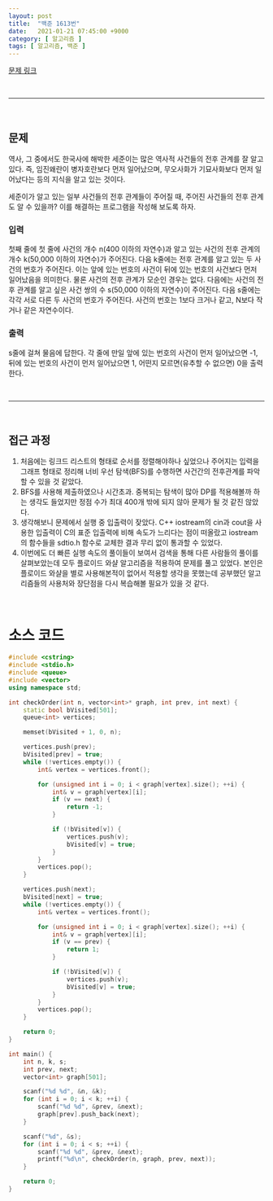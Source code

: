 ```yaml
---
layout: post
title:  "백준 1613번"
date:   2021-01-21 07:45:00 +9000
category: [ 알고리즘 ]
tags: [ 알고리즘, 백준 ]
---
```


[문제 링크](https://www.acmicpc.net/problem/1613)

<br>

---

<br>

## 문제
역사, 그 중에서도 한국사에 해박한 세준이는 많은 역사적 사건들의 전후 관계를 잘 알고 있다. 즉, 임진왜란이 병자호란보다 먼저 일어났으며, 무오사화가 기묘사화보다 먼저 일어났다는 등의 지식을 알고 있는 것이다.

세준이가 알고 있는 일부 사건들의 전후 관계들이 주어질 때, 주어진 사건들의 전후 관계도 알 수 있을까? 이를 해결하는 프로그램을 작성해 보도록 하자.

### 입력
첫째 줄에 첫 줄에 사건의 개수 n(400 이하의 자연수)과 알고 있는 사건의 전후 관계의 개수 k(50,000 이하의 자연수)가 주어진다. 다음 k줄에는 전후 관계를 알고 있는 두 사건의 번호가 주어진다. 이는 앞에 있는 번호의 사건이 뒤에 있는 번호의 사건보다 먼저 일어났음을 의미한다. 물론 사건의 전후 관계가 모순인 경우는 없다. 다음에는 사건의 전후 관계를 알고 싶은 사건 쌍의 수 s(50,000 이하의 자연수)이 주어진다. 다음 s줄에는 각각 서로 다른 두 사건의 번호가 주어진다. 사건의 번호는 1보다 크거나 같고, N보다 작거나 같은 자연수이다.

### 출력
s줄에 걸쳐 물음에 답한다. 각 줄에 만일 앞에 있는 번호의 사건이 먼저 일어났으면 -1, 뒤에 있는 번호의 사건이 먼저 일어났으면 1, 어떤지 모르면(유추할 수 없으면) 0을 출력한다.

<br>

---

<br>

## 접근 과정
1. 처음에는 링크드 리스트의 형태로 순서를 정렬해야하나 싶었으나 주어지는 입력을 그래프 형태로 정리해 너비 우선 탐색(BFS)를 수행하면 사건간의 전후관계를 파악할 수 있을 것 같았다.
2. BFS를 사용해 제출하였으나 시간초과. 중복되는 탐색이 많아 DP를 적용해볼까 하는 생각도 들었지만 정점 수가 최대 400개 밖에 되지 않아 문제가 될 것 같진 않았다.
3. 생각해보니 문제에서 실행 중 입출력이 잦았다. C++ iostream의 cin과 cout을 사용한 입출력이 C의 표준 입출력에 비해 속도가 느리다는 점이 떠올랐고 iostream의 함수들을 sdtio.h 함수로 교체한 결과 무리 없이 통과할 수 있었다.
4. 이번에도 더 빠른 실행 속도의 풀이들이 보여서 검색을 통해 다른 사람들의 풀이를 살펴보았는데 모두 플로이드 와샬 알고리즘을 적용하여 문제를 풀고 있었다. 본인은 플로이드 와샬을 별로 사용해본적이 없어서 적용할 생각을 못했는데 공부했던 알고리즘들의 사용처와 장단점을 다시 복습해볼 필요가 있을 것 같다.
 
<br>

# 소스 코드

```c++
#include <cstring>
#include <stdio.h>
#include <queue>
#include <vector>
using namespace std;

int checkOrder(int n, vector<int>* graph, int prev, int next) {
    static bool bVisited[501];
    queue<int> vertices;

    memset(bVisited + 1, 0, n);

    vertices.push(prev);
    bVisited[prev] = true;
    while (!vertices.empty()) {
        int& vertex = vertices.front();

        for (unsigned int i = 0; i < graph[vertex].size(); ++i) {
            int& v = graph[vertex][i];
            if (v == next) {
                return -1;
            }

            if (!bVisited[v]) {
                vertices.push(v);
                bVisited[v] = true;
            }
        }
        vertices.pop();
    }

    vertices.push(next);
    bVisited[next] = true;
    while (!vertices.empty()) {
        int& vertex = vertices.front();

        for (unsigned int i = 0; i < graph[vertex].size(); ++i) {
            int& v = graph[vertex][i];
            if (v == prev) {
                return 1;
            }

            if (!bVisited[v]) {
                vertices.push(v);
                bVisited[v] = true;
            }
        }
        vertices.pop();
    }

    return 0;
}

int main() {
    int n, k, s;
    int prev, next;
    vector<int> graph[501];

    scanf("%d %d", &n, &k);
    for (int i = 0; i < k; ++i) {
        scanf("%d %d", &prev, &next);
        graph[prev].push_back(next);
    }

    scanf("%d", &s);
    for (int i = 0; i < s; ++i) {
        scanf("%d %d", &prev, &next);
        printf("%d\n", checkOrder(n, graph, prev, next));
    }

    return 0;
}
```